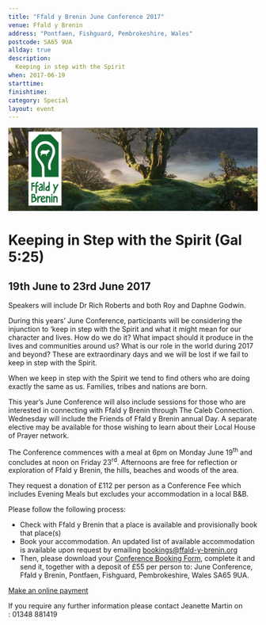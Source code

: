 ```yaml
---
title: "Ffald y Brenin June Conference 2017"
venue: Ffald y Brenin
address: "Pontfaen, Fishguard, Pembrokeshire, Wales"
postcode: SA65 9UA
allday: true
description: 
  Keeping in step with the Spirit
when: 2017-06-19
starttime: 
finishtime: 
category: Special
layout: event
---
```

<img src="/assets/img/ffald-y-brenin.jpg" alt="ffald y brenin logo" />

# Keeping in Step with the Spirit (Gal 5:25)

## 19th June to 23rd June 2017

Speakers will include Dr Rich Roberts and both Roy and Daphne Godwin.

During this years&rsquo; June Conference, participants will be considering the injunction to &lsquo;keep in step with the Spirit and what it might mean for our character and lives. How do we do it? What impact should it produce in the lives and communities around us? What is our role in the world during 2017 and beyond? These are extraordinary days and we will be lost if we fail to keep in step with the Spirit.

When we keep in step with the Spirit we tend to find others who are doing exactly the same as us. Families, tribes and nations are born.

This year&rsquo;s June Conference will also include sessions for those who are interested in connecting with Ffald y Brenin through The Caleb Connection. Wednesday will include the Friends of Ffald y Brenin annual Day. A separate elective may be available for those wishing to learn about their Local House of Prayer network.

The Conference commences with a meal at 6pm on Monday June 19<sup>th</sup> and concludes at noon on Friday 23<sup>rd</sup>. Afternoons are free for reflection or exploration of Ffald y Brenin, the hills, beaches and woods of the area.

They request a donation of &pound;112 per person as a Conference Fee which includes Evening Meals but excludes your accommodation in a local B&amp;B.

Please follow the following process:

- Check with Ffald y Brenin that a place is available and provisionally book that place(s)
- Book your accommodation. An updated list of available accommodation is available upon request by emailing <a href="mailto:bookings@ffald-y-brenin.org">bookings@ffald-y-brenin.org</a>
- Then, please download your <a href="http://www.ffald-y-brenin.org/UserFiles/File/June_Conf_Booking_Form_2017_v2.pdf">Conference Booking Form</a>, complete it and send it, together with a deposit of &pound;55 per person to: June Conference, Ffald y Brenin, Pontfaen, Fishguard, Pembrokeshire, Wales&nbsp;SA65 9UA.

<a href="http://ffald-y-brenin.charitycheckout.co.uk/JC2017">Make an online payment</a>

If you require any further information please contact Jeanette Martin&nbsp;on :&nbsp;01348 881419
